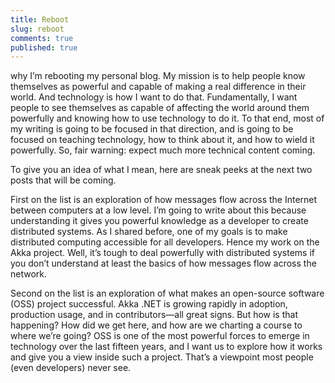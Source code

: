 ```yaml
---
title: Reboot
slug: reboot
comments: true
published: true
---
```

why I’m rebooting my personal blog. My mission is to help people know themselves as powerful and capable of making a real difference in their world. And technology is how I want to do that. Fundamentally, I want people to see themselves as capable of affecting the world around them powerfully and knowing how to use technology to do it.
To that end, most of my writing is going to be focused in that direction, and is going to be focused on teaching technology, how to think about it, and how to wield it powerfully. So, fair warning: expect much more technical content coming.

To give you an idea of what I mean, here are sneak peeks at the next two posts that will be coming.

First on the list is an exploration of how messages flow across the Internet between computers at a low level. I’m going to write about this because understanding it gives you powerful knowledge as a developer to create distributed systems. As I shared before, one of my goals is to make distributed computing accessible for all developers. Hence my work on the Akka project. Well, it’s tough to deal powerfully with distributed systems if you don’t understand at least the basics of how messages flow across the network.

Second on the list is an exploration of what makes an open-source software (OSS) project successful. Akka .NET is growing rapidly in adoption, production usage, and in contributors—all great signs. But how is that happening? How did we get here, and how are we charting a course to where we’re going? OSS is one of the most powerful forces to emerge in technology over the last fifteen years, and I want us to explore how it works and give you a view inside such a project. That’s a viewpoint most people (even developers) never see.